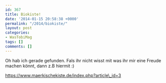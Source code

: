 ```yaml
---
id: 367
title: Biokiste!
date: '2014-01-15 20:58:38 +0000'
permalink: "/2014/biokiste/"
layout: post
categories:
- WasTobiMag
tags: []
comments: []
---
```

Oh hab ich gerade gefunden. Fals ihr nicht wisst mit was ihr mir eine Freude machen könnt, dann z.B hiermit :)

<https://www.maerkischekiste.de/index.php?article\_id=3>